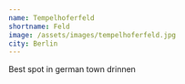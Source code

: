 ```yaml
---
name: Tempelhoferfeld
shortname: Feld
image: /assets/images/tempelhoferfeld.jpg
city: Berlin
---
```

Best spot in german town drinnen